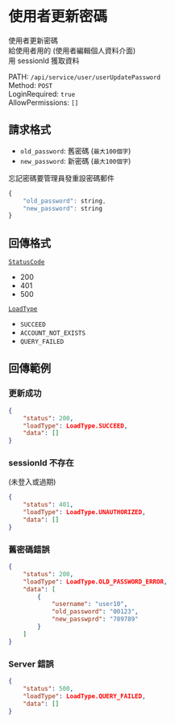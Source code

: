 # 使用者更新密碼

使用者更新密碼  
給使用者用的 (使用者編輯個人資料介面)  
用 sessionId 獲取資料  

PATH: `/api/service/user/userUpdatePassword`  
Method: `POST`  
LoginRequired: `true`  
AllowPermissions: `[]`  


## 請求格式
* `old_password`: 舊密碼 (`最大100個字`)
* `new_password`: 新密碼 (`最大100個字`)

忘記密碼要管理員發重設密碼郵件  

```js
{
    "old_password": string,
    "new_password": string
}
```


## 回傳格式
[`StatusCode`](../../types.md#statuscode)  
* 200
* 401
* 500

[`LoadType`](../../types.md#loadtype)  
* `SUCCEED`
* `ACCOUNT_NOT_EXISTS`
* `QUERY_FAILED`


## 回傳範例
### 更新成功
```json
{
    "status": 200,
    "loadType": LoadType.SUCCEED,
    "data": []
}
```

### sessionId 不存在 
(未登入或過期)  
```json
{
    "status": 401,
    "loadType": LoadType.UNAUTHORIZED,
    "data": []
}
```

### 舊密碼錯誤
```json
{
    "status": 200,
    "loadType": LoadType.OLD_PASSWORD_ERROR,
    "data": [
        {
            "username": "user10",
            "old_password": "00123",
            "new_passwprd": "789789"
        }
    ]
}
```

### Server 錯誤  
```json
{
    "status": 500,
    "loadType": LoadType.QUERY_FAILED,
    "data": []
}
```
